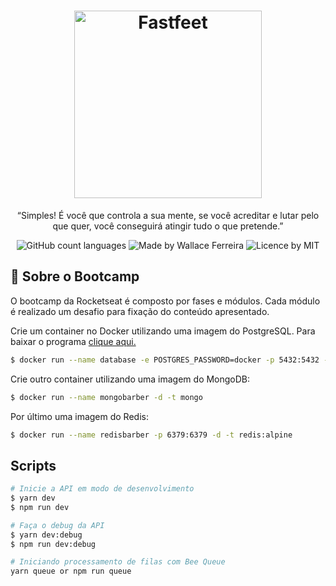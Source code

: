 <h1 align="center">
  <img alt="Fastfeet" title="Fastfeet" src="https://user-images.githubusercontent.com/53301430/73714014-4579ea80-46ee-11ea-9c34-da7069b1265c.png" width="300px" />
</h1>

<p align="center">“Simples! É você que controla a sua mente, se você acreditar e lutar pelo que quer, você conseguirá atingir tudo o que pretende.”</blockquote>

<p align="center">
  <img alt="GitHub count languages" src="https://img.shields.io/badge/languages-3-brightgreen" />
  <img alt="Made by Wallace Ferreira" src="https://img.shields.io/badge/made%20by-Wallace%20Ferreira-green" />
  <img alt="Licence by MIT" src="https://img.shields.io/badge/license-MIT-green" />
</p>

## :rocket: Sobre o Bootcamp
O bootcamp da Rocketseat é composto por fases e módulos. Cada módulo é realizado um desafio para fixação do conteúdo apresentado.

Crie um container no Docker utilizando uma imagem do PostgreSQL. Para baixar o programa [clique aqui.](https://www.docker.com/products/docker-desktop)
```sh
$ docker run --name database -e POSTGRES_PASSWORD=docker -p 5432:5432 -d postgres
```
Crie outro container utilizando uma imagem do MongoDB:
```sh
$ docker run --name mongobarber -d -t mongo
```
Por último uma imagem do Redis:
```sh
$ docker run --name redisbarber -p 6379:6379 -d -t redis:alpine
```

## Scripts
```sh
# Inicie a API em modo de desenvolvimento
$ yarn dev
$ npm run dev

# Faça o debug da API
$ yarn dev:debug
$ npm run dev:debug

# Iniciando processamento de filas com Bee Queue
yarn queue or npm run queue
```
